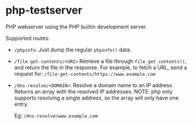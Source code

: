 # php-testserver

PHP webserver using the PHP builtin development server.

Supported routes:

* `/phpinfo`:
  Just dump the regular `phpinfo()` data.

* `/file-get-contents/<URI>`
  Retrieve a file through `file_get_contents()`, and return the file in the
  response.
  For example, to fetch a URL, send a request for: `/file-get-contents/https://www.example.com` 

* `/dns-resolve/<DOMAIN>`:
  Resolve a domain name to an IP address.
  Returns an array with the resolved IP addresses.
  NOTE: php only supports resolving a single address, so the array will only
  have one entry.

  Eg: `/dns-resolve/www.example.com`

